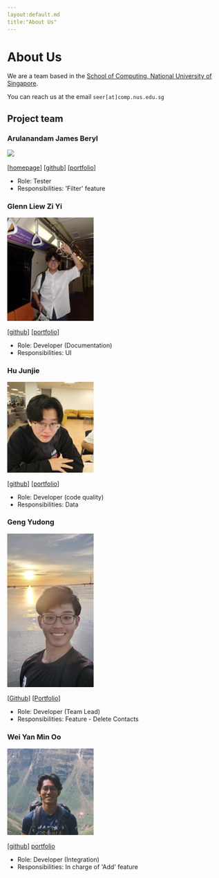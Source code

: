 ```yaml
---
layout:default.md
title:"About Us"
---
```


# About Us

We are a team based in the [School of Computing, National University of Singapore](http://www.comp.nus.edu.sg).

You can reach us at the email `seer[at]comp.nus.edu.sg`

## Project team

### Arulanandam James Beryl

<img src="images/jamesberyl.png" width="200px">

[[homepage](http://www.comp.nus.edu.sg/~damithch)]
[[github](https://github.com/jamesberyl)]
[[portfolio](team/jamesberyl.md)]

* Role: Tester
* Responsibilities: 'Filter' feature

### Glenn Liew Zi Yi

<img src="images/glennliew.png" width="200px">

[[github](http://github.com/glennliew)]
[[portfolio](team/glennliew.md)]

* Role: Developer (Documentation)
* Responsibilities: UI

### Hu Junjie

<img src="images/grassheadd.png" width="200px">

[[github](http://github.com/grassheadd)] [[portfolio](team/junjie.md)]

* Role: Developer (code quality)
* Responsibilities: Data

### Geng Yudong

<img src="images/gengyudong.png" width="200px">

[[Github](http://github.com/gengyudong)]
[[Portfolio](team/gengyudong.md)]

* Role: Developer (Team Lead)
* Responsibilities: Feature - Delete Contacts

### Wei Yan Min Oo

<img src="images/weiyanminoo.png" width="200px">

[[github](http://github.com/weiyanminoo)]
[portfolio](team/weiyanminoo.md)

* Role: Developer (Integration)
* Responsibilities: In charge of 'Add' feature
